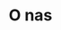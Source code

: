 ---
layout: articles
title: O nas
articles:
  data_source: site.o-nas
  type: brief
  show_info: true
permalink: /o-nas.html  
---